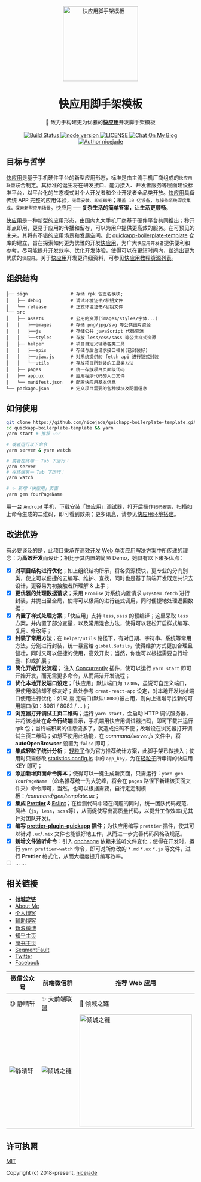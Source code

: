 <div align="center">
  <a href="https://nicelinks.site?from=github">
    <img width="200" height="200" src="https://raw.githubusercontent.com/nicejade/quickapp-boilerplate-template/master/src/assets/images/logo.png" alt="快应用脚手架模板">
  </a>
</div>

<h1 align="center">快应用脚手架模板</h1>

<div align="center">
  🔨 致力于构建更为优雅的<strong><a href="https://nicelinks.site/post/5b5fb5bc615bf842b609105f">快应用</a></strong>开发脚手架模板
</div>

<br>

<div align="center">
  <a href="https://circleci.com/gh/nicejade/quickapp-boilerplate-template">
    <img src="https://circleci.com/gh/nicejade/quickapp-boilerplate-template/tree/master.svg?style=svg" alt="Build Status">
  </a>
  <a href="https://nodejs.org/en/">
    <img src="https://img.shields.io/badge/node-%3E=%206.0.0-green.svg" alt="node version">
  </a>
  <a href="https://github.com/nicejade/quickapp-boilerplate-template">
    <img src="https://img.shields.io/github/license/nicejade/quickapp-boilerplate-template.svg" alt="LICENSE">
  </a>
  <a href="https://nice.lovejade.cn/zh/article/quickapp-boilerplate-template.html">
    <img src="https://img.shields.io/badge/chat-on%20blog-brightgreen.svg" alt="Chat On My Blog">
  </a>
  <a href="https://about.me/nicejade"><img src="https://img.shields.io/badge/Author-nicejade-%23a696c8.svg" alt="Author nicejade"></a>
</div>

## 目标与哲学

[快应用](https://nicelinks.site/post/5b5fb5bc615bf842b609105f)是基于手机硬件平台的新型应用形态，标准是由主流手机厂商组成的`快应用联盟`联合制定。其标准的诞生将在研发接口、能力接入、开发者服务等层面建设标准平台，以平台化的生态模式对个人开发者和企业开发者全品类开放。[快应用](https://nicelinks.site/post/5b5fb5bc615bf842b609105f)具备传统 APP 完整的应用体验，`无需安装、即点即用`；`覆盖 10 亿设备`，`与操作系统深度集成，探索新型应用场景`。快应用 ── **复杂生活的简单答案，让生活更顺畅**。

[快应用](https://nicelinks.site/post/5b5fb5bc615bf842b609105f)是一种新型的应用形态，由国内九大手机厂商基于硬件平台共同推出；秒开即点即用，更易于应用的传播和留存，可以为用户提供更高效的服务。在可预见的未来，其将有不错的应用场景和发展空间。此 [quickapp-boilerplate-template](https://github.com/nicejade/quickapp-boilerplate-template) 仓库的建立，旨在探索如何更为优雅的开发[快应用](https://nicelinks.site/post/5b5fb5bc615bf842b609105f)，为广大`快应用开发者`提供便利和参考，尽可能提升开发效率、优化开发体验，使得可以在更短时间内，塑造出更为优质的`快应用`。关于[快应用](https://nicelinks.site/post/5b5fb5bc615bf842b609105f)开发更详细资料，可参见[快应用教程资源列表](https://github.com/nicejade/nice-front-end-tutorial/blob/master/tutorial/quickapp-tutorial.md)。

## 组织结构

```
├── sign                # 存储 rpk 包签名模块;
│   ├── debug           # 调试环境证书/私钥文件
│   └── release         # 正式环境证书/私钥文件
└── src
│   ├── assets          # 公用的资源(images/styles/字体...)
│   │   ├──images       # 存储 png/jpg/svg 等公共图片资源
│   │   ├──js           # 存储公共 javaScript 代码资源
│   │   └──styles       # 存放 less/css/sass 等公共样式资源
│   ├── helper          # 项目自定义辅助各类工具
│   │   ├──apis         # 存储与后台请求接口相关(已封装好)
│   │   ├──ajax.js      # 对系统提供的 fetch api 进行链式封装
│   │   └──utils        # 存放项目所封装的工具类方法
│   ├── pages           # 统一存放项目页面级代码
│   ├── app.ux          # 应用程序代码的人口文件
│   └── manifest.json   # 配置快应用基本信息
└── package.json        # 定义项目需要的各种模块及配置信息
```

## 如何使用

```bash
git clone https://github.com/nicejade/quickapp-boilerplate-template.git
cd quickapp-boilerplate-template && yarn
yarn start # 推荐 ✅✅

# 或者运行以下命令
yarn server & yarn watch

# 或者在终端一 Tab 下运行：
yarn server
# 在终端另一 Tab 下运行：
yarn watch

# ✨ 新增「快应用」页面
yarn gen YourPageName
```

用一台 `Android` 手机，下载安装[「快应用」调试器](https://www.quickapp.cn/docCenter/post/69)，打开后操作`扫码安装`，扫描如上命令生成的二维码，即可看到效果；更多讯息，请参见[快应用环境搭建](https://nice.lovejade.cn/zh/article/develop-quick-app-experience-notes.html#环境搭建)。

## 改进优势

有必要谈及的是，此项目秉承在[高效开发 Web 单页应用解决方案](https://nice.lovejade.cn/zh/article/vue-webpack-boilerplate-template.html)中所传递的理念：为**高效开发**而设计；相比于其内置的简陋 Demo，她具有以下诸多优点：

- [x] **对项目结构进行优化**；如上组织结构所示，将各资源模块，更专业的分门别类，使之可以便捷的去编写、维护、查找，同时也是基于前端开发既定共识去设计，更容易为初接触者所理解 & 上手；
- [x] **更优雅的处理数据请求**；采用 `Promise` 对系统内置请求 `@system.fetch` 进行封装，并抛出至全局，使得可以极简的进行链式调用，同时便捷地处理返回数据；
- [x] **内置了样式处理方案**；「快应用」支持 `less`, `sass` 的预编译；这里采取 `less` 方案，并内置了部分变量，以及常用混合方法，使得可以轻松开启样式编写、复用、修改等；
- [x] **封装了常用方法**；在 `helper/utils` 路径下，有对日期、字符串、系统等常用方法，分别进行封装，统一暴露给 `global.$utils`，使得维护方式更加合理且健壮，同时又可以便捷的使用，高效开发；当然，你也可以根据需要自行增删、抑或扩展；
- [x] **简化开始开发流程**； 注入 [Concurrently](https://github.com/kimmobrunfeldt/concurrently) 插件，使可以运行 `yarn start` 即可开始开发，而无需更多命令，从而简洁开发流程；
- [x] **优化本地开发端口设定**；「快应用」默认端口为 `12306`，虽说可自定义端口，但使用体验却不够友好；此处参考 `creat-react-app` 设定，对本地开发地址端口使用进行优化：如果 🈯️ 定端口(默认: `8080`)被占用，则向上递增寻找新的可用端口(如：8081 / 8082 / … )；
- [x] **浏览器打开调试主页二维码**；运行 `yarn start`，会启动 HTTP 调试服务器，并将该地址在**命令行终端**显示，手机端用快应用调试器扫码，即可下载并运行 rpk 包；当终端积累的信息流多了，就造成扫码不便；故增设在浏览器打开调试主页二维码；如想不使用此功能，在 _command/server.js_ 文件中，将 **autoOpenBrowser** 设置为 `false` 即可；
- [x] **集成轻粒子统计分析**； [轻粒子](https://nicelinks.site/post/5bdfa8ba9fa22b1b40974f63)作为官方推荐统计方案，此脚手架已做接入；使用时只需修改 [statistics.config.js](https://github.com/nicejade/quickapp-boilerplate-template/blob/master/src/assets/js/statistics.config.js) 中的 `app_key`，为在[轻粒子](http://www.qinglizi.cn/)所申请的快应用 KEY 即可；
- [x] **添加新增页面命令脚本**；使得可以一键生成新页面，只需运行：`yarn gen YourPageName` （命名推荐统一为大驼峰，将会在 `pages` 路径下新建该页面文件夹）命令即可，当然，也可以根据需要，自行定定制模板：*/command/gen/template.ux*；
- [x] **集成 [Prettier](https://prettier.io/) & [Eslint](https://eslint.org/)**；在检测代码中潜在问题的同时，统一团队代码规范、风格（`js`，`less`，`scss`等），从而促使写出高质量代码，以提升工作效率(尤其针对团队开发)。
- [x] **编写 [prettier-plugin-quickapp](https://github.com/nicejade/prettier-plugin-quickapp) 插件**；为快应用编写 `prettier` 插件，使其可以针对 `.ux`/`.mix` 文件也能很好地工作，从而进一步完善代码风格及规范。
- [x] **新增文件监听命令**：引入 [onchange](https://github.com/Qard/onchange) 依赖来监听文件变化；使得在开发时，运行 `yarn prettier-watch` 命令，即可对所修改的 `*.md` `*.ux` `*.js` 等文件，进行 **Prettier** 格式化，从而大幅度提升编写效率。
- [ ] ... ...

## 相关链接

- [**倾城之链**](https://nicelinks.site?from=github)
- [About Me](https://aboutme.lovejade.cn/??from=github)
- [个人博客](https://jeffjade.com/nicelinks)
- [辅助博客](https://blog.lovejade.cn/)
- [新浪微博](https://weibo.com/jeffjade)
- [知乎主页](https://www.zhihu.com/people/yang-qiong-pu/)
- [简书主页](https://www.jianshu.com/u/9aae3d8f4c3d)
- [SegmentFault](https://segmentfault.com/u/jeffjade)
- [Twitter](https://twitter.com/jeffjade2)
- [Facebook](https://www.facebook.com/yang.gang.jade)

| 微信公众号 | 前端微信群 | 推荐 Web 应用 |
| --- | --- | --- |
| 😉 静晴轩 | ✨ 大前端联盟 | 🎉 倾城之链 |
| ![静晴轩](https://image.nicelinks.site/qrcode_jqx.jpg) | ![倾城之链](https://image.nicelinks.site/wqycx-weixin.png?ver=1) |<img src="https://image.nicelinks.site/nice-links.png" width="300px" alt="倾城之链"></img>|

## 许可执照

[MIT](http://opensource.org/licenses/MIT)

Copyright (c) 2018-present, [nicejade](https://github.com/nicejade)
